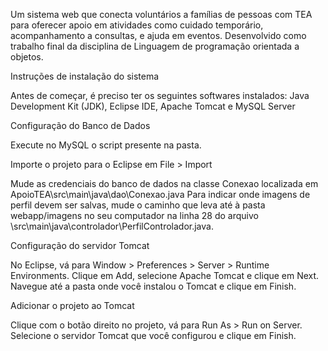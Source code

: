 Um sistema web que conecta voluntários a famílias de pessoas com TEA para oferecer apoio em atividades como cuidado temporário, acompanhamento a consultas, e ajuda em eventos. Desenvolvido como trabalho final da disciplina de Linguagem de programação orientada a objetos.

Instruções de instalação do sistema

Antes de começar, é preciso ter os seguintes softwares instalados: Java Development Kit (JDK), Eclipse IDE, Apache Tomcat e MySQL Server

Configuração do Banco de Dados

Execute no MySQL o script presente na pasta.

Importe o projeto para o Eclipse em File > Import

Mude as credenciais do banco de dados na classe Conexao localizada em ApoioTEA\src\main\java\dao\Conexao.java
Para indicar onde imagens de perfil devem ser salvas, mude o caminho que leva até à pasta webapp/imagens no seu computador na linha 28 do arquivo \src\main\java\controlador\PerfilControlador.java.

Configuração do servidor Tomcat

No Eclipse, vá para Window > Preferences > Server > Runtime Environments.
Clique em Add, selecione Apache Tomcat e clique em Next.
Navegue até a pasta onde você instalou o Tomcat e clique em Finish.

Adicionar o projeto ao Tomcat

Clique com o botão direito no projeto, vá para Run As > Run on Server.
Selecione o servidor Tomcat que você configurou e clique em Finish.
